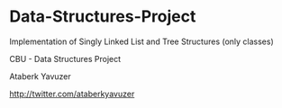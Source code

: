 # Data-Structures-Project
Implementation of Singly Linked List and Tree Structures
(only classes)

CBU - Data Structures Project

Ataberk Yavuzer

http://twitter.com/ataberkyavuzer

  
